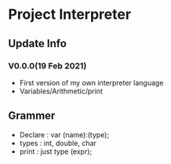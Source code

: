 # Project Interpreter

## Update Info

### V0.0.0(19 Feb 2021)
 - First version of my own interpreter language
 - Variables/Arithmetic/print

## Grammer
 - Declare : var (name):(type);
 - types : int, double, char
 - print : just type (expr);